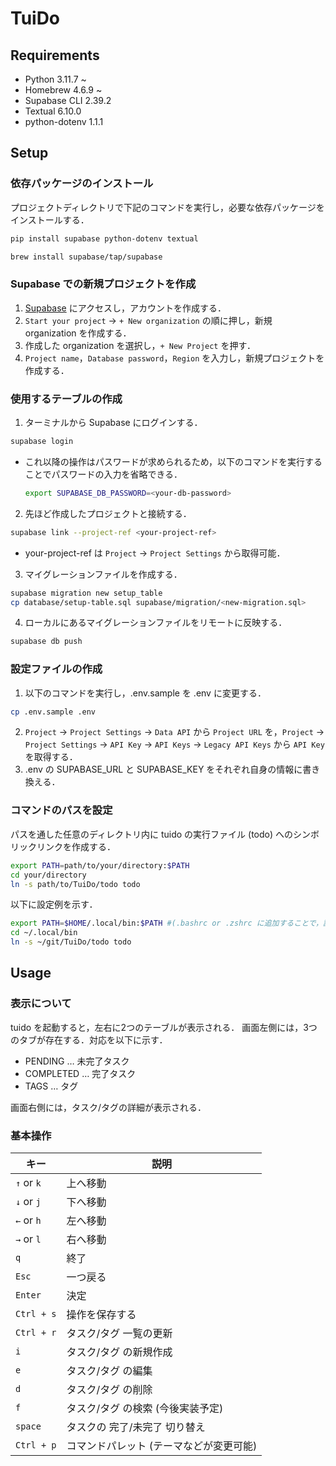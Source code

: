 # TuiDo

## Requirements
- Python 3.11.7 ~
- Homebrew 4.6.9 ~
- Supabase CLI 2.39.2
- Textual 6.10.0
- python-dotenv 1.1.1

## Setup
### 依存パッケージのインストール

プロジェクトディレクトリで下記のコマンドを実行し，必要な依存パッケージをインストールする．
``` bash
pip install supabase python-dotenv textual
```
``` bash
brew install supabase/tap/supabase
```

### Supabase での新規プロジェクトを作成
1. [Supabase](https://supabase.com/) にアクセスし，アカウントを作成する．
2. `Start your project` -> `+ New organization` の順に押し，新規 organization を作成する．
3. 作成した organization を選択し，`+ New Project` を押す．
4. `Project name`，`Database password`，`Region` を入力し，新規プロジェクトを作成する．

### 使用するテーブルの作成
1. ターミナルから Supabase にログインする．
``` bash
supabase login
```
- これ以降の操作はパスワードが求められるため，以下のコマンドを実行することでパスワードの入力を省略できる．
    ``` bash
    export SUPABASE_DB_PASSWORD=<your-db-password>
    ```

2. 先ほど作成したプロジェクトと接続する．
``` bash
supabase link --project-ref <your-project-ref>
```
- your-project-ref は `Project` -> `Project Settings` から取得可能．

3. マイグレーションファイルを作成する．
``` bash
supabase migration new setup_table
cp database/setup-table.sql supabase/migration/<new-migration.sql>
```
4. ローカルにあるマイグレーションファイルをリモートに反映する．
``` bash
supabase db push
```

### 設定ファイルの作成
1.  以下のコマンドを実行し，.env.sample を .env に変更する．
``` bash
cp .env.sample .env
```
2. `Project` -> `Project Settings` -> `Data API` から `Project URL` を，`Project` -> `Project Settings` -> `API Key` -> `API Keys` -> `Legacy API Keys` から `API Key` を取得する．
3. .env の SUPABASE_URL と SUPABASE_KEY をそれぞれ自身の情報に書き換える．

### コマンドのパスを設定

パスを通した任意のディレクトリ内に tuido の実行ファイル (todo) へのシンボリックリンクを作成する．

``` bash
export PATH=path/to/your/directory:$PATH
cd your/directory
ln -s path/to/TuiDo/todo todo
```
以下に設定例を示す．

``` bash
export PATH=$HOME/.local/bin:$PATH #(.bashrc or .zshrc に追加することで，設定を永続化)
cd ~/.local/bin
ln -s ~/git/TuiDo/todo todo
```

## Usage
### 表示について
tuido を起動すると，左右に2つのテーブルが表示される．
画面左側には，3つのタブが存在する．対応を以下に示す．
- PENDING … 未完了タスク
- COMPLETED … 完了タスク
- TAGS … タグ

画面右側には，タスク/タグの詳細が表示される．

### 基本操作
|キー|説明|
|---|---|
|`↑` or `k`|上へ移動|
|`↓` or `j`|下へ移動|
|`←` or `h`|左へ移動|
|`→` or `l`|右へ移動|
|`q`|終了|
|`Esc`|一つ戻る|
|`Enter`|決定|
|`Ctrl + s`|操作を保存する|
|`Ctrl + r`|タスク/タグ 一覧の更新|
|`i`|タスク/タグ の新規作成|
|`e`|タスク/タグ の編集|
|`d`|タスク/タグ の削除|
|`f`|タスク/タグ の検索 (今後実装予定)|
|`space`|タスクの 完了/未完了 切り替え|
|`Ctrl + p`|コマンドパレット (テーマなどが変更可能)|
